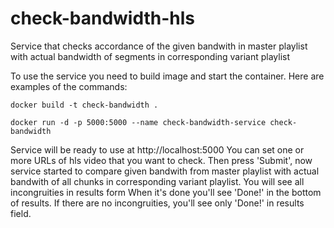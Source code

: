 # check-bandwidth-hls
Service that checks accordance of the given bandwith in master playlist with actual bandwidth of segments in corresponding variant playlist

To use the service you need to build image and start the container. Here are examples of the commands:

```docker build -t check-bandwidth .```

```docker run -d -p 5000:5000 --name check-bandwidth-service check-bandwidth```

Service will be ready to use at http://localhost:5000
You can set one or more URLs of hls video that you want to check.
Then press 'Submit', now service started to compare given bandwith from master playlist with actual bandwith of all chunks in corresponding variant playlist. You will see all incongruities in results form When it's done you'll see 'Done!' in the bottom of results. If there are no incongruities, you'll see only 'Done!' in results field.
